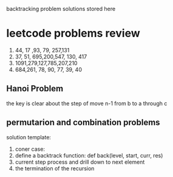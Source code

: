 backtracking problem solutions stored here
# leetcode problems review
1. 44, 17 ,93, 79, 257,131
2. 37, 51, 695,200,547, 130, 417
3. 1091,279,127,785,207,210
4. 684,261, 78, 90, 77, 39, 40
## Hanoi Problem
the key is clear about the step of move n-1 from b to a through c
## permutarion and combination problems
solution template:
1. coner case:
2. define a backtrack function: def back(level, start, curr, res)
3. current step process and drill down to next element
4. the termination of the recursion
